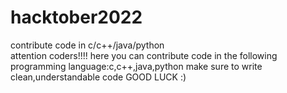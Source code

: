 # hacktober2022
contribute code in c/c++/java/python  
attention coders!!!!
here you can contribute code in the following programming language:c,c++,java,python
make sure to write clean,understandable code
GOOD LUCK :)
